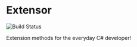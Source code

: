 # Extensor   
![Build Status](https://jrsosa.visualstudio.com/_apis/public/build/definitions/ae28eed0-7e27-4299-a8d7-89ef8b8e0df5/6/badge)

Extension methods for the everyday C# developer!
